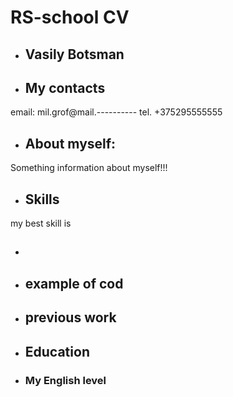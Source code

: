  # RS-school CV 
* ##  **Vasily Botsman**
* ## My contacts
email: mil.grof@mail.----------
tel. +375295555555
* ## About myself:
Something information about myself!!!
* ## Skills 
my best skill is
* ## 
* ## example of cod
* ## previous work
* ## Education
* ### My English level